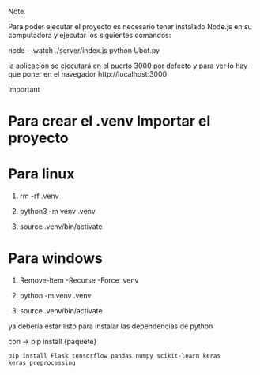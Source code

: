 > [!NOTE]
Para poder ejecutar el proyecto es necesario tener instalado Node.js en su computadora y ejecutar los siguientes comandos: 

node --watch ./server/index.js
python Ubot.py

la aplicación se ejecutará en el puerto 3000 por defecto y para ver lo hay que poner en el navegador http://localhost:3000

> [!important]
# Para crear el .venv Importar el proyecto

# Para linux 

1. rm -rf .venv

2. python3 -m venv .venv

3. source .venv/bin/activate

# Para windows

1. Remove-Item -Recurse -Force .venv

2. python -m venv .venv

3. source .venv/bin/activate

ya debería estar listo para instalar las dependencias de python

con -> pip install {paquete}

`pip install Flask tensorflow pandas numpy scikit-learn keras keras_preprocessing`